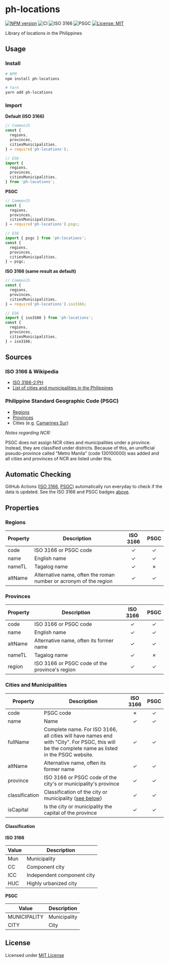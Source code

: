 # ph-locations

[![NPM version](https://img.shields.io/npm/v/ph-locations.svg)](https://www.npmjs.com/package/ph-locations)
![CI](https://github.com/hyubs/ph-locations/workflows/CI/badge.svg)
![ISO 3166](https://github.com/hyubs/ph-locations/workflows/Data%20Updated%20ISO3166/badge.svg)
![PSGC](https://github.com/hyubs/ph-locations/workflows/Data%20Updated%20PSGC/badge.svg)
[![License: MIT](https://img.shields.io/badge/License-MIT-blue.svg)](https://raw.githubusercontent.com/hyubs/ph-locations/master/LICENSE)

Library of locations in the Philippines

## Usage

### Install

```sh
# NPM
npm install ph-locations

# Yarn
yarn add ph-locations
```

### Import

**Default (ISO 3166)**

```js
// CommonJS
const {
  regions,
  provinces,
  citiesMunicipalities,
} = require('ph-locations');

// ES6
import {
  regions,
  provinces,
  citiesMunicipalities,
} from 'ph-locations';
```

**PSGC**

```js
// CommonJS
const {
  regions,
  provinces,
  citiesMunicipalities,
} = require('ph-locations').psgc;

// ES6
import { psgc } from 'ph-locations';
const {
  regions,
  provinces,
  citiesMunicipalities,
} = psgc;

```

**ISO 3166 (same result as default)**

```js
// CommonJS
const {
  regions,
  provinces,
  citiesMunicipalities,
} = require('ph-locations').iso3166;

// ES6
import { iso3166 } from 'ph-locations';
const {
  regions,
  provinces,
  citiesMunicipalities,
} = iso3166;
```

## Sources

### ISO 3166 & Wikipedia

* [ISO 3166-2:PH](https://en.wikipedia.org/wiki/ISO_3166-2:PH)
* [List of cities and municipalities in the Philippines](https://en.wikipedia.org/wiki/List_of_cities_and_municipalities_in_the_Philippines)

### Philippine Standard Geographic Code (PSGC)

* [Regions](https://psa.gov.ph/classification/psgc/?q=psgc/regions)
* [Provinces](https://psa.gov.ph/classification/psgc/?q=psgc/provinces)
* Cities (e.g.  [Camarines Sur](https://psa.gov.ph/classification/psgc/?q=psgc/citimuni/051700000))

_Notes regarding NCR:_

PSGC does not assign NCR cities and municipalities under a province. Instead, they are classified under districts. Because of this, an unofficial pseudo-province called "Metro Manila" (code 130100000) was added and all cities and provinces of NCR are listed under this.

## Automatic Checking

GitHub Actions ([ISO 3166](https://github.com/hyubs/ph-locations/actions?query=workflow%3A%22Data+Updated+ISO3166%22), [PSGC](https://github.com/hyubs/ph-locations/actions?query=workflow%3A%22Data+Updated+PSGC%22)) automatically run everyday to check if the data is updated. See the ISO 3166 and PSGC badges [above](#ph-locations).

## Properties

### Regions

| Property | Description | ISO 3166 | PSGC |
| - | - | :-: | :-: |
| code | ISO 3166 or PSGC code | ✓ | ✓ |
| name | English name | ✓ | ✓ |
| nameTL | Tagalog name | ✓ | ✗ |
| altName | Alternative name, often the roman number or acronym of the region | ✓ | ✓ |

### Provinces

| Property | Description | ISO 3166 | PSGC |
| - | - | :-: | :-: |
| code | ISO 3166 or PSGC code | ✓ | ✓ |
| name | English name | ✓ | ✓ |
| altName | Alternative name, often its former name | ✓ | ✓ |
| nameTL | Tagalog name | ✓ | ✗ |
| region | ISO 3166 or PSGC code of the province's region | ✓ | ✓ |

### Cities and Municipalities

| Property | Description | ISO 3166 | PSGC |
| - | - | :-: | :-: |
| code | PSGC code | ✗ | ✓ |
| name | Name | ✓ | ✓ |
| fullName | Complete name. For ISO 3166, all cities will have names end with "City". For PSGC, this will be the complete name as listed in the PSGC website. | ✓ | ✓ |
| altName | Alternative name, often its former name | ✓ | ✓ |
| province | ISO 3166 or PSGC code of the city's or municipality's province | ✓ | ✓ |
| classification | Classification of the city or municipality ([see below](#classification)) | ✓ | ✓ |
| isCapital | Is the city or municipality the capital of the province | ✓ | ✓ |

#### Classification

**ISO 3166**

| Value | Description |
| - | - |
| Mun | Municipality |
| CC | Component city |
| ICC | Independent component city |
| HUC | Highly urbanized city |

**PSGC**

| Value | Description |
| - | - |
| MUNICIPALITY | Municipality |
| CITY | City |

## License

Licensed under [MIT License](https://github.com/hyubs/ph-locations/blob/master/LICENSE)
